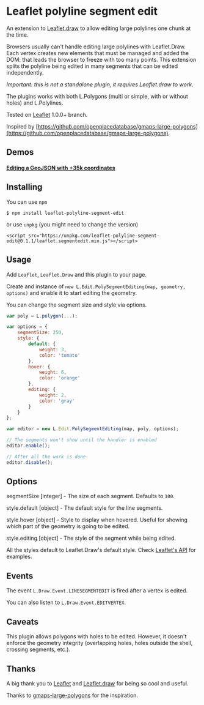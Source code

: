 # Leaflet polyline segment edit

An extension to [Leaflet.draw](https://github.com/Leaflet/Leaflet.draw) to allow editing large polylines one chunk at the time.

Browsers usually can't handle editing large polylines with Leaflet.Draw. Each vertex creates new elements that must be managed and added the DOM: that leads the browser to freeze with too many points. This extension splits the polyline being edited in many segments that can be edited independently.

*Important: this is not a standalone plugin, it requires Leaflet.draw to work.*

The plugins works with both L.Polygons (multi or simple, with or without holes) and L.Polylines.

Tested on [Leaflet](https://github.com/Leaflet/Leaflet/releases) 1.0.0+ branch.

Inspired by [https://github.com/openplacedatabase/gmaps-large-polygons](https://github.com/openplacedatabase/gmaps-large-polygons).

## Demos

#### [Editing a GeoJSON with +35k coordinates](https://lemaf.github.io/leaflet-polyline-segment-edit)

## Installing

You can use `npm`
```
$ npm install leaflet-polyline-segment-edit
```
or use `unpkg` (you might need to change the version)
```
<script src="https://unpkg.com/leaflet-polyline-segment-edit@0.1.1/leaflet.segmentedit.min.js"></script>
```

## Usage
Add `Leaflet`, `Leaflet.Draw` and this plugin to your page.

Create and instance of `new L.Edit.PolySegmentEditing(map, geometry, options)` and enable it to start editing the geometry.

You can change the segment size and style via options.

```js
var poly = L.polygon(...);

var options = {
    segmentSize: 250,
    style: {
        default: {
            weight: 3,
            color: 'tomato'
        },
        hover: {
            weight: 6,
            color: 'orange'
        },
        editing: {
            weight: 2,
            color: 'gray'
        }
    }
};

var editor = new L.Edit.PolySegmentEditing(map, poly, options);

// The segments won't show until the handler is enabled
editor.enable();

// After all the work is done
editor.disable();
```

## Options

segmentSize [integer] - The size of each segment. Defaults to `100`.

style.default [object] - The default style for the line segments.

style.hover [object] - Style to display when hovered. Useful for showing which part of the geometry is going to be edited.

style.editing [object] - The style of the segment while being edited.


All the styles default to Leaflet.Draw's default style. Check [Leaflet's API](https://leafletjs.com/reference-1.5.0.html#path-option) for examples.


## Events

The event `L.Draw.Event.LINESEGMENTEDIT` is fired after a vertex is edited.

You can also listen to `L.Draw.Event.EDITVERTEX`.

## Caveats

This plugin allows polygons with holes to be edited. However, it doesn't enforce the geometry integrity (overlapping holes, holes outside the shell, crossing segments, etc.).

## Thanks

A big thank you to [Leaflet](https://github.com/Leaflet/Leaflet) and [Leaflet.draw](https://github.com/Leaflet/Leaflet.draw) for being so cool and useful.

Thanks to [gmaps-large-polygons](https://github.com/openplacedatabase/gmaps-large-polygons) for the inspiration.
